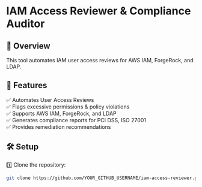 # IAM Access Reviewer & Compliance Auditor

## 📌 Overview
This tool automates IAM user access reviews for AWS IAM, ForgeRock, and LDAP.

## 🚀 Features
✅ Automates User Access Reviews  
✅ Flags excessive permissions & policy violations  
✅ Supports AWS IAM, ForgeRock, and LDAP  
✅ Generates compliance reports for PCI DSS, ISO 27001  
✅ Provides remediation recommendations  

## 🛠️ Setup
1️⃣ Clone the repository:
```bash
git clone https://github.com/YOUR_GITHUB_USERNAME/iam-access-reviewer.git
